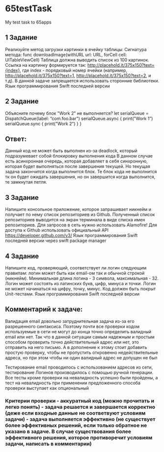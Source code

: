 # 65testTask
My test task to 65apps



## 1 Задание
Реализуйте метод загрузки картинки в ячейку таблицы: Сигнатура метода: func downloadImage(withURL url: URL, forCell cell: UITableViewCell) Таблица должна выводить список из 100 картинок. Ссылка на картинку формируется так: http://placehold.it/375x150?text={index}, где index - порядковый номер ячейки (например, http://placehold.it/375x150?text=1, http://placehold.it/375x150?text=2, и т.д). В данной задаче запрещается использовать сторонние библиотеки. Язык программирования Swift последней версии

## 2 Задание
Объясните почему блок "Work 2" не выполняется? 
let serialQueue = DispatchQueue(label: “com.foo.bar")
 serialQueue.async {
     print("Work 1”)
     serialQueue.sync {
         print("Work 2”)
     }
 }

## Ответ:
Данный код не может быть выполнен из-за deadlock, который подразумевает собой блокировку выполнения кода
В данном случае есть асинхронная очередь, которая добавляет в себя синхронную, которая будет выполняться после завершения текущей. Но текущая задача закончится когда выполнится блок. Те блок кода не выполнится тк он будет ожидать завершения, но он завершится когда выполнится, те замкнутая петля.

## 3 Задание
Напишите консольное приложение, которое запрашивает никнейм и получает по нему список репозиториев из Github. Полученный список репозиториев выводится на экран терминала в виде списка имен репозиториев. Для запросов в сеть нужно использовать Alamofire! Для доступа к Github использовать официальный API https://developer.github.com/v3/ Язык программирования Swift последней версии через swift package manager

## 4 Задание
Напишите код, проверяющий, соответствует ли логин следующим правилам: логин может быть как email-ом так и обычной строкой (никнейм). Минимальная длина логина - 3 символа, максимальная - 32. Логин может состоять из латинских букв, цифр, минуса и точки. Логин не может начинаться на цифру, точку, минус. Код должен быть покрыт Unit-тестами. Язык программирования Swift последней версии


## Комментарий к задаче:
Валидация email довольно затруднительная задача из-за его разрешенного синтаксиса. Поэтому почти все проверки кодом используемые в сети не могут до конца точно определить валидный email или нет. Так что в данной ситуации самым надежным и простым способом проверить точно действительный адрес или нет, это отправить на него письмо. А в дополнение к этому стоит добавить простую проверку, чтобы не пропустить откровенно недействительные адреса, но при этом чтобы ни один валидный адрес не допущен не был

Тестирование email проводилось с использованием адресов из сети, тестирование Логинов производилось с помощью ручной генерации. 
Все тесты кроме проверки на невалидность успешно были пройдены, а тест на невалидность при применении предложенного способа проверки выступает как опциональный


### Критерии проверки - аккуратный код (можно прочитать и легко понять) - задача решается и завершается корректно (деже если входные данные не соответвуют условиям задачи) - задача выполняется эффективно (не существует более эффективных решений, если только обратное не указано в задаче. В случае существования более эффективного решения, которое противоречит условиям задачи, написать в комментарии)
